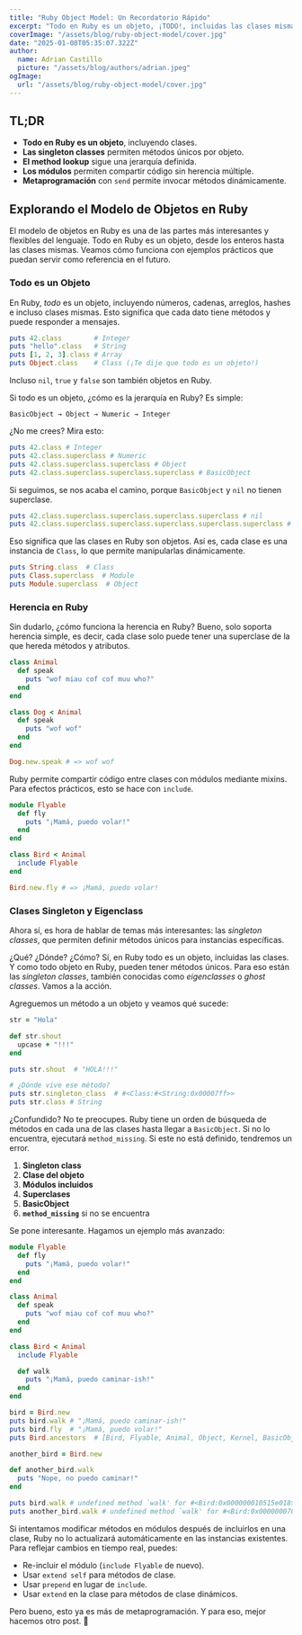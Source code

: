 ```yaml
---
title: "Ruby Object Model: Un Recordatorio Rápido"
excerpt: "Todo en Ruby es un objeto, ¡TODO!, incluidas las clases mismas. Exploremos cómo funciona, cuál es su jerarquía y singleton classes, y ¿por qué no? también el method lookup y la metaprogramación de forma práctica en el día a día."
coverImage: "/assets/blog/ruby-object-model/cover.jpg"
date: "2025-01-08T05:35:07.322Z"
author:
  name: Adrian Castillo
  picture: "/assets/blog/authors/adrian.jpeg"
ogImage:
  url: "/assets/blog/ruby-object-model/cover.jpg"
---
```


## TL;DR
- **Todo en Ruby es un objeto**, incluyendo clases.
- **Las singleton classes** permiten métodos únicos por objeto.
- **El method lookup** sigue una jerarquía definida.
- **Los módulos** permiten compartir código sin herencia múltiple.
- **Metaprogramación** con `send` permite invocar métodos dinámicamente.

## Explorando el Modelo de Objetos en Ruby
El modelo de objetos en Ruby es una de las partes más interesantes y flexibles del lenguaje. Todo en Ruby es un objeto, desde los enteros hasta las clases mismas. Veamos cómo funciona con ejemplos prácticos que puedan servir como referencia en el futuro.

### Todo es un Objeto
En Ruby, *todo* es un objeto, incluyendo números, cadenas, arreglos, hashes e incluso clases mismas. Esto significa que cada dato tiene métodos y puede responder a mensajes.

```ruby
puts 42.class        # Integer
puts "hello".class   # String
puts [1, 2, 3].class # Array
puts Object.class    # Class (¡Te dije que todo es un objeto!)
```

Incluso `nil`, `true` y `false` son también objetos en Ruby.

Si todo es un objeto, ¿cómo es la jerarquía en Ruby? Es simple:

```
BasicObject → Object → Numeric → Integer
```

¿No me crees? Mira esto:

```ruby
puts 42.class # Integer
puts 42.class.superclass # Numeric
puts 42.class.superclass.superclass # Object
puts 42.class.superclass.superclass.superclass # BasicObject
```

Si seguimos, se nos acaba el camino, porque `BasicObject` y `nil` no tienen superclase.

```ruby
puts 42.class.superclass.superclass.superclass.superclass # nil
puts 42.class.superclass.superclass.superclass.superclass.superclass # undefined method `superclass' for nil:NilClass (NoMethodError)
```

Eso significa que las clases en Ruby son objetos. Así es, cada clase es una instancia de `Class`, lo que permite manipularlas dinámicamente.

```ruby
puts String.class  # Class
puts Class.superclass  # Module
puts Module.superclass  # Object
```

### Herencia en Ruby
Sin dudarlo, ¿cómo funciona la herencia en Ruby? Bueno, solo soporta herencia simple, es decir, cada clase solo puede tener una superclase de la que hereda métodos y atributos.

```ruby
class Animal
  def speak
    puts "wof miau cof cof muu who?"
  end
end

class Dog < Animal
  def speak
    puts "wof wof"
  end
end

Dog.new.speak # => wof wof
```

Ruby permite compartir código entre clases con módulos mediante mixins. Para efectos prácticos, esto se hace con `include`.

```ruby
module Flyable
  def fly
    puts "¡Mamá, puedo volar!"
  end
end

class Bird < Animal
  include Flyable
end

Bird.new.fly # => ¡Mamá, puedo volar!
```

### Clases Singleton y Eigenclass
Ahora sí, es hora de hablar de temas más interesantes: las *singleton classes*, que permiten definir métodos únicos para instancias específicas.

¿Qué? ¿Dónde? ¿Cómo? Sí, en Ruby todo es un objeto, incluidas las clases. Y como todo objeto en Ruby, pueden tener métodos únicos. Para eso están las *singleton classes*, también conocidas como *eigenclasses* o *ghost classes*. Vamos a la acción.

Agreguemos un método a un objeto y veamos qué sucede:

```ruby
str = "Hola"

def str.shout
  upcase + "!!!"
end

puts str.shout  # "HOLA!!!"

# ¿Dónde vive ese método?
puts str.singleton_class  # #<Class:#<String:0x00007ff>>
puts str.class # String
```

¿Confundido? No te preocupes. Ruby tiene un orden de búsqueda de métodos en cada una de las clases hasta llegar a `BasicObject`. Si no lo encuentra, ejecutará `method_missing`. Si este no está definido, tendremos un error.

1. **Singleton class**
2. **Clase del objeto**
3. **Módulos incluidos**
4. **Superclases**
5. **BasicObject**
6. **`method_missing`** si no se encuentra

Se pone interesante. Hagamos un ejemplo más avanzado:

```ruby
module Flyable
  def fly
    puts "¡Mamá, puedo volar!"
  end
end

class Animal
  def speak
    puts "wof miau cof cof muu who?"
  end
end

class Bird < Animal
  include Flyable

  def walk
    puts "¡Mamá, puedo caminar-ish!"
  end
end

bird = Bird.new
puts bird.walk # "¡Mamá, puedo caminar-ish!"
puts bird.fly  # "¡Mamá, puedo volar!"
puts Bird.ancestors  # [Bird, Flyable, Animal, Object, Kernel, BasicObject]

another_bird = Bird.new

def another_bird.walk
  puts "Nope, no puedo caminar!"
end

puts bird.walk # undefined method `walk' for #<Bird:0x000000010515e018> (NoMethodError)
puts another_bird.walk # undefined method `walk' for #<Bird:0x000000070565e023> (NoMethodError)
```

Si intentamos modificar métodos en módulos después de incluirlos en una clase, Ruby no lo actualizará automáticamente en las instancias existentes. Para reflejar cambios en tiempo real, puedes:

- Re-incluir el módulo (`include Flyable` de nuevo).
- Usar `extend self` para métodos de clase.
- Usar `prepend` en lugar de `include`.
- Usar `extend` en la clase para métodos de clase dinámicos.

Pero bueno, esto ya es más de metaprogramación. Y para eso, mejor hacemos otro post. 🚀

